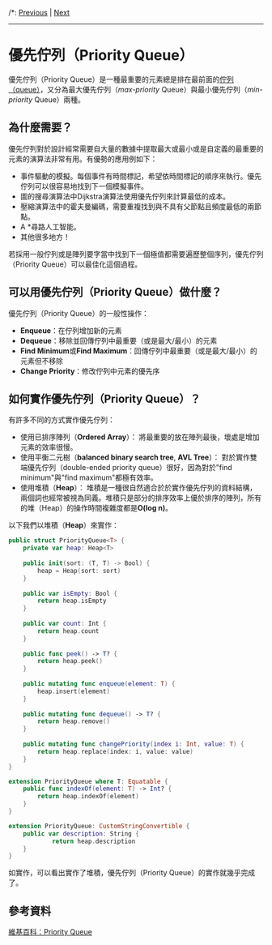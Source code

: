 /*:
[Previous](@previous) | [Next](@next)
***

# 優先佇列（Priority Queue）

優先佇列（Priority Queue）是一種最重要的元素總是排在最前面的[佇列（queue）](queue.md)，又分為最大優先佇列（*max-priority* Queue）與最小優先佇列（*min-priority* Queue）兩種。

## 為什麼需要？

優先佇列對於設計經常需要自大量的數據中提取最大或最小或是自定義的最重要的元素的演算法非常有用。有優勢的應用例如下：

- 事件驅動的模擬。每個事件有時間標記，希望依時間標記的順序來執行。優先佇列可以很容易地找到下一個模擬事件。
- 圖的搜尋演算法中Dijkstra演算法使用優先佇列來計算最低的成本。
- 壓縮演算法中的霍夫曼編碼，需要重複找到與不具有父節點且頻度最低的兩節點。
- A *尋路人工智能。
- 其他很多地方！

若採用一般佇列或是陣列要字當中找到下一個極值都需要遍歷整個序列，優先佇列（Priority Queue）可以最佳化這個過程。

## 可以用優先佇列（Priority Queue）做什麼？

優先佇列（Priority Queue）的一般性操作：

- **Enqueue**：在佇列增加新的元素
- **Dequeue**：移除並回傳佇列中最重要（或是最大/最小）的元素
- **Find Minimum**或**Find Maximum**：回傳佇列中最重要（或是最大/最小）的元素但不移除
- **Change Priority**：修改佇列中元素的優先序

## 如何實作優先佇列（Priority Queue）？

有許多不同的方式實作優先佇列：

- 使用已排序陣列（**Ordered Array**）： 將最重要的放在陣列最後，壞處是增加元素的效率很慢。
- 使用平衡二元樹（**balanced binary search tree**, **AVL Tree**）： 對於實作雙端優先佇列（double-ended priority queue）很好，因為對於"find minimum"與"find maximum"都極有效率。
- 使用堆積（**Heap**）： 堆積是一種很自然適合於於實作優先佇列的資料結構，兩個詞也經常被視為同義。堆積只是部分的排序效率上優於排序的陣列，所有的堆（Heap）的操作時間複雜度都是**O(log n)**。

以下我們以堆積（**Heap**）來實作：

```swift
public struct PriorityQueue<T> {
	private var heap: Heap<T>
	
	public init(sort: (T, T) -> Bool) {
		heap = Heap(sort: sort)
	}
	
	public var isEmpty: Bool {
		return heap.isEmpty
	}
	
	public var count: Int {
		return heap.count
	}
	
	public func peek() -> T? {
		return heap.peek()
	}
	
	public mutating func enqueue(element: T) {
		heap.insert(element)
	}
	
	public mutating func dequeue() -> T? {
		return heap.remove()
	}
	
	public mutating func changePriority(index i: Int, value: T) {
		return heap.replace(index: i, value: value)
	}
}

extension PriorityQueue where T: Equatable {
	public func indexOf(element: T) -> Int? {
		return heap.indexOf(element)
	}
}

extension PriorityQueue: CustomStringConvertible {
	public var description: String {
			return heap.description
	}
}
```

如實作，可以看出實作了堆積，優先佇列（Priority Queue）的實作就幾乎完成了。

## 參考資料

[維基百科：Priority Queue](https://en.wikipedia.org/wiki/Priority_queue)
